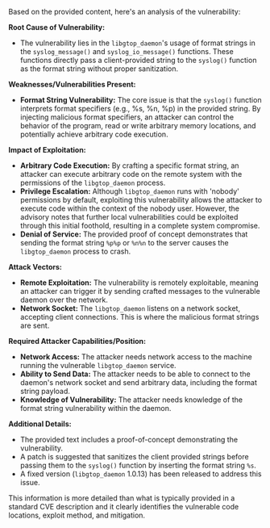 Based on the provided content, here's an analysis of the vulnerability:

**Root Cause of Vulnerability:**

*   The vulnerability lies in the `libgtop_daemon`'s usage of format strings in the `syslog_message()` and `syslog_io_message()` functions. These functions directly pass a client-provided string to the `syslog()` function as the format string without proper sanitization.

**Weaknesses/Vulnerabilities Present:**

*   **Format String Vulnerability:** The core issue is that the `syslog()` function interprets format specifiers (e.g., %s, %n, %p) in the provided string. By injecting malicious format specifiers, an attacker can control the behavior of the program, read or write arbitrary memory locations, and potentially achieve arbitrary code execution.

**Impact of Exploitation:**

*   **Arbitrary Code Execution:** By crafting a specific format string, an attacker can execute arbitrary code on the remote system with the permissions of the `libgtop_daemon` process.
*   **Privilege Escalation:** Although `libgtop_daemon` runs with 'nobody' permissions by default, exploiting this vulnerability allows the attacker to execute code within the context of the nobody user. However, the advisory notes that further local vulnerabilities could be exploited through this initial foothold, resulting in a complete system compromise.
*  **Denial of Service:** The provided proof of concept demonstrates that sending the format string `%p%p` or `%n%n` to the server causes the `libgtop_daemon` process to crash.

**Attack Vectors:**

*   **Remote Exploitation:** The vulnerability is remotely exploitable, meaning an attacker can trigger it by sending crafted messages to the vulnerable daemon over the network.
*  **Network Socket:** The `libgtop_daemon` listens on a network socket, accepting client connections. This is where the malicious format strings are sent.

**Required Attacker Capabilities/Position:**

*   **Network Access:** The attacker needs network access to the machine running the vulnerable `libgtop_daemon` service.
*   **Ability to Send Data:** The attacker needs to be able to connect to the daemon's network socket and send arbitrary data, including the format string payload.
*   **Knowledge of Vulnerability:** The attacker needs knowledge of the format string vulnerability within the daemon.

**Additional Details:**

*   The provided text includes a proof-of-concept demonstrating the vulnerability.
*   A patch is suggested that sanitizes the client provided strings before passing them to the `syslog()` function by inserting the format string `%s`.
*   A fixed version (`libgtop_daemon` 1.0.13) has been released to address this issue.

This information is more detailed than what is typically provided in a standard CVE description and it clearly identifies the vulnerable code locations, exploit method, and mitigation.